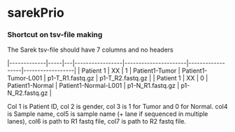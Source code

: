 # sarekPrio


### Shortcut on tsv-file making

The Sarek tsv-file should have 7 columns and no headers

|-------------|-----|---|-----------------|----------------------|------------------|------------------|
| Patient 1   | XX  | 1 | Patient1-Tumor  | Patient1-Tumor-L001  | p1-T_R1.fastq.gz | p1-T_R2.fastq.gz |
| Patient 1   | XX  | 0 | Patient1-Normal | Patient1-Normal-L001 | p1-N_R1.fastq.gz | p1-N_R2.fastq.gz |

Col 1 is Patient ID, col 2 is gender, col 3 is 1 for Tumor and 0 for Normal. col4 is Sample name, col5 is sample name (+ lane if sequenced in multiple lanes), col6 is path to R1 fastq file, col7 is path to R2 fastq file.

